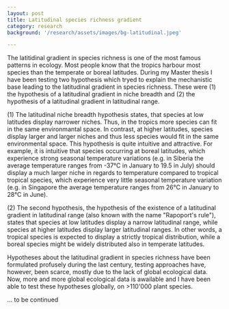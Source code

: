```yaml
---
layout: post
title: Latitudinal species richness gradient
category: research
background: '/research/assets/images/bg-latitudinal.jpeg'

---
```


The latitidinal gradient in species richness is one of the most famous patterns in ecology. Most people know that the tropics harbour most species than the temperate or boreal latitudes. During my Master thesis I have been testing two hypothesis which tryed to explain the mechanistic base leading to the latitudinal gradient in species richness. These were (1) the hypothesis of a latitudinal gradient in niche breadth and (2) the hypothesis of a latitudinal gradient in latitudinal range.

(1) The latitudinal niche breadth hypothesis states, that species at low latitudes display narrower niches. Thus, in the tropics more species can fit in the same environmantal space. In contrast, at higher latitudes, species display larger and larger niches and thus less species would fit in the same environmental space. This hypothesis is quite intuitive and attractive. For example, it is intuitive that species occurring at boreal latitudes, which experience strong seasonal temperature variations (e.g. in Siberia the average temperature ranges from -37°C in January to 19.5 in July) should display a much larger niche in regards to temperature compared to tropical tropical species, which experience very little seasonal temperature variation (e.g. in Singapore the average temperature ranges from 26°C in January to 28°C in June).

(2) The second hypothesis, the hypothesis of the existence of a latitudinal gradient in latitudinal range (also known with the name "Rapoport's rule"), states that species at low latitudes display a narrow latitudinal range, while species at higher latitudes display larger latitudinal ranges. In other words, a tropical species is expected to display a strictly tropical distribution, while a boreal species might be widely distributed also in temperate latitudes.

Hypotheses about the latitudinal gradient in species richness have been formulated profusely during the last century, testing approaches have, however, been scarce, mostly due to the lack of global ecological data. Now, more and more global ecological data is awailable and I have been able to test these hypotheses globally, on >110'000 plant species.

... to be continued

